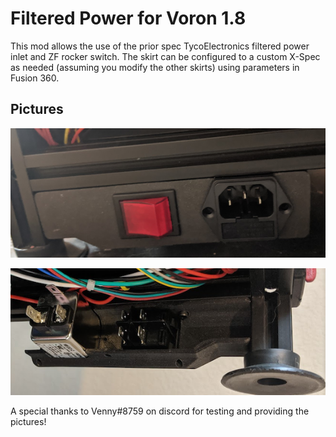 # Filtered Power for Voron 1.8
This mod allows the use of the prior spec TycoElectronics filtered power inlet and ZF rocker switch. The skirt can be configured to a custom X-Spec as needed (assuming you modify the other skirts) using parameters in Fusion 360.

## Pictures
![Front](pictures/Front.png)

![Back](pictures/Back.png)

A special thanks to Venny#8759 on discord for testing and providing the pictures!

